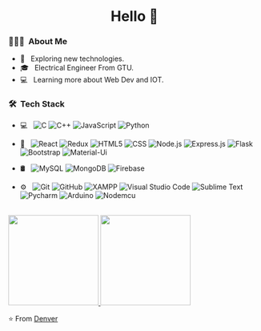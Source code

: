 <h1 align="center"> Hello 👋 </h1>

<h3> 👨🏻‍💻 &nbsp;About Me </h3>

- 🤔 &nbsp; Exploring new technologies.
- 🎓 &nbsp; Electrical Engineer From GTU.
- 💻 &nbsp; Learning more about Web Dev and  IOT.

<h3> 🛠 &nbsp;Tech Stack</h3>

- 💻 &nbsp;
  ![C](https://img.shields.io/badge/-C-333333?style=flat&logo=C%2B%2B&logoColor=00599C)
  ![C++](https://img.shields.io/badge/-C++-333333?style=flat&logo=C%2B%2B&logoColor=00599C)
  ![JavaScript](https://img.shields.io/badge/-JavaScript-333333?style=flat&logo=javascript)
  ![Python](https://img.shields.io/badge/-Python-333333?style=flat&logo=python)
  
- 🧰 &nbsp;
  ![React](https://img.shields.io/badge/-React-333333?style=flat&logo=react)
  ![Redux](https://img.shields.io/badge/-Redux-333333?style=flat&logo=redux)
  ![HTML5](https://img.shields.io/badge/-HTML5-333333?style=flat&logo=HTML5)
  ![CSS](https://img.shields.io/badge/-CSS-333333?style=flat&logo=CSS3&logoColor=1572B6)
  ![Node.js](https://img.shields.io/badge/-Node.js-333333?style=flat&logo=node.js)
  ![Express.js](https://img.shields.io/badge/-Express.js-333333?style=flat&logo=node.js)
  ![Flask](https://img.shields.io/badge/-Flask-333333?style=flat&logo=flask)
  ![Bootstrap](https://img.shields.io/badge/-Bootstrap-333333?style=flat&logo=bootstrap&logoColor=563D7C)
  ![Material-Ui](https://img.shields.io/badge/-MaterialUi-333333?style=flat&logo=Material-Ui&logoColor=1572B6)

  

- 🛢 &nbsp;
  ![MySQL](https://img.shields.io/badge/-MySQL-333333?style=flat&logo=mysql)
  ![MongoDB](https://img.shields.io/badge/-MongoDB-333333?style=flat&logo=mongodb)
  ![Firebase](https://img.shields.io/badge/-Firebase-333333?style=flat&logo=firebase)

- ⚙️ &nbsp;
  ![Git](https://img.shields.io/badge/-Git-333333?style=flat&logo=git)
  ![GitHub](https://img.shields.io/badge/-GitHub-333333?style=flat&logo=github)
  ![XAMPP](https://img.shields.io/badge/-XAMPP%20-333333?style=flat&logo=XAMPP)
  ![Visual Studio Code](https://img.shields.io/badge/-Visual%20Studio%20Code-333333?style=flat&logo=visual-studio-code&logoColor=007ACC)
  ![Sublime Text](https://img.shields.io/badge/-Sublime%20Text%20-333333?style=flat&logo=Sublime-Text&logoColor=f79200)
  ![Pycharm](https://img.shields.io/badge/-Pycharm%20-333333?style=flat&logo=Pycharm)
  ![Arduino](https://img.shields.io/badge/-Arduino%20-333333?style=flat&logo=Arduino&logoColor=1572B6)
  ![Nodemcu](https://img.shields.io/badge/-NodeMcu%20-333333?style=flat&logo=Arduino)

<br/>

<a href="https://github.com/Denver44">
  <img height="180em" src="https://github-readme-stats.vercel.app/api?username=Denver44&theme=buefy&show_icons=true" />
  <img height="180em" src="https://github-readme-stats.vercel.app/api/top-langs/?username=Denver44&theme=buefy&layout=compact" />
</a>

<br/>


⭐️ From [Denver](https://github.com/Denver44)  

